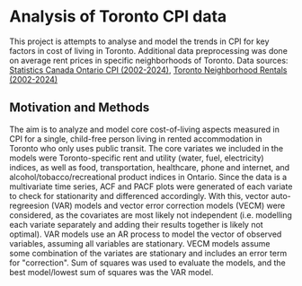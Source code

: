 # Analysis of Toronto CPI data
 
This project is attempts to analyse and model the trends in CPI for key factors in cost of living in Toronto. Additional data preprocessing was done on average rent prices in specific neighborhoods of Toronto.
Data sources: [Statistics Canada Ontario CPI (2002-2024)](https://www150.statcan.gc.ca/t1/tbl1/en/tv.action?pid=1810000401&pickMembers%5B0%5D=1.14&cubeTimeFrame.startMonth=01&cubeTimeFrame.startYear=2002&cubeTimeFrame.endMonth=09&cubeTimeFrame.endYear=2024&referencePeriods=20020101%2C20240901), [Toronto Neighborhood Rentals (2002-2024)]([url](https://www03.cmhc-schl.gc.ca/hmip-pimh/en/TableMapChart/Table?TableId=2.2.11&GeographyId=2270&GeographyTypeId=3&DisplayAs=Table&GeograghyName=Toronto))

## Motivation and Methods 
The aim is to analyze and model core cost-of-living aspects measured in CPI for a single, child-free person living in rented accommodation in Toronto who only uses public transit. The core variates we included in the models were Toronto-specific rent and utility (water, fuel, electricity) indices, as well as food, transportation, healthcare, phone and internet, and alcohol/tobacco/recreational product indices in Ontario. Since the data is a multivariate time series, ACF and PACF plots were generated of each variate to check for stationarity and differenced accordingly. 
With this, vector auto-regreesion (VAR) models and vector error correction models (VECM) were considered, as the covariates are most likely not independent (i.e. modelling each variate separately and adding their results together is likely not optimal). VAR models use an AR process to model the vector of observed variables, assuming all variables are stationary. VECM models assume some combination of the variates are stationary and includes an error term for "correction". Sum of squares was used to evaluate the models, and the best model/lowest sum of squares was the VAR model. 
